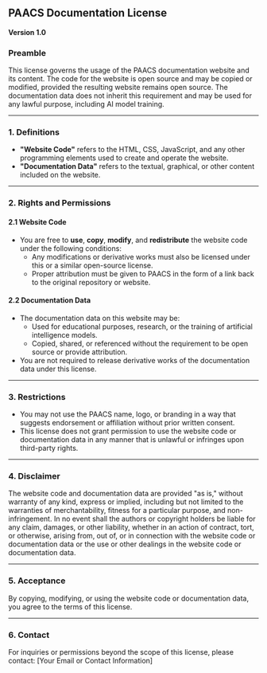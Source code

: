 ## PAACS Documentation License

**Version 1.0**

### Preamble
This license governs the usage of the PAACS documentation website and its content. The code for the website is open source and may be copied or modified, provided the resulting website remains open source. The documentation data does not inherit this requirement and may be used for any lawful purpose, including AI model training.

---

### 1. Definitions
- **"Website Code"** refers to the HTML, CSS, JavaScript, and any other programming elements used to create and operate the website.
- **"Documentation Data"** refers to the textual, graphical, or other content included on the website.

---

### 2. Rights and Permissions
#### 2.1 Website Code
- You are free to **use**, **copy**, **modify**, and **redistribute** the website code under the following conditions:
  - Any modifications or derivative works must also be licensed under this or a similar open-source license.
  - Proper attribution must be given to PAACS in the form of a link back to the original repository or website.

#### 2.2 Documentation Data
- The documentation data on this website may be:
  - Used for educational purposes, research, or the training of artificial intelligence models.
  - Copied, shared, or referenced without the requirement to be open source or provide attribution.
- You are not required to release derivative works of the documentation data under this license.

---

### 3. Restrictions
- You may not use the PAACS name, logo, or branding in a way that suggests endorsement or affiliation without prior written consent.
- This license does not grant permission to use the website code or documentation data in any manner that is unlawful or infringes upon third-party rights.

---

### 4. Disclaimer
The website code and documentation data are provided "as is," without warranty of any kind, express or implied, including but not limited to the warranties of merchantability, fitness for a particular purpose, and non-infringement. In no event shall the authors or copyright holders be liable for any claim, damages, or other liability, whether in an action of contract, tort, or otherwise, arising from, out of, or in connection with the website code or documentation data or the use or other dealings in the website code or documentation data.

---

### 5. Acceptance
By copying, modifying, or using the website code or documentation data, you agree to the terms of this license.

---

### 6. Contact
For inquiries or permissions beyond the scope of this license, please contact:
[Your Email or Contact Information]
